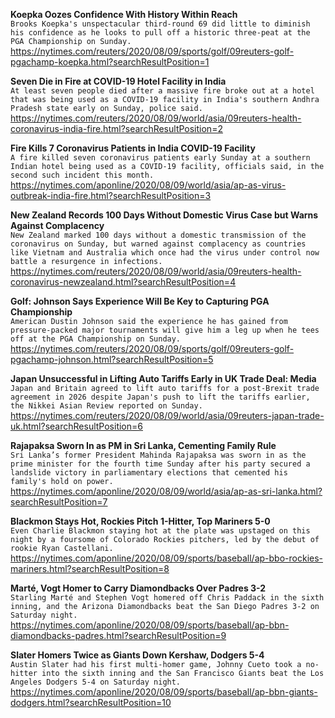**Koepka Oozes Confidence With History Within Reach**\
`Brooks Koepka's unspectacular third-round 69 did little to diminish his confidence as he looks to pull off a historic three-peat at the PGA Championship on Sunday. `\
https://nytimes.com/reuters/2020/08/09/sports/golf/09reuters-golf-pgachamp-koepka.html?searchResultPosition=1

**Seven Die in Fire at COVID-19 Hotel Facility in India**\
`At least seven people died after a massive fire broke out at a hotel that was being used as a COVID-19 facility in India's southern Andhra Pradesh state early on Sunday, police said.`\
https://nytimes.com/reuters/2020/08/09/world/asia/09reuters-health-coronavirus-india-fire.html?searchResultPosition=2

**Fire Kills 7 Coronavirus Patients in India COVID-19 Facility**\
`A fire killed seven coronavirus patients early Sunday at a southern Indian hotel being used as a COVID-19 facility, officials said, in the second such incident this month. `\
https://nytimes.com/aponline/2020/08/09/world/asia/ap-as-virus-outbreak-india-fire.html?searchResultPosition=3

**New Zealand Records 100 Days Without Domestic Virus Case but Warns Against Complacency**\
`New Zealand marked 100 days without a domestic transmission of the coronavirus on Sunday, but warned against complacency as countries like Vietnam and Australia which once had the virus under control now battle a resurgence in infections.`\
https://nytimes.com/reuters/2020/08/09/world/asia/09reuters-health-coronavirus-newzealand.html?searchResultPosition=4

**Golf: Johnson Says Experience Will Be Key to Capturing PGA Championship**\
`American Dustin Johnson said the experience he has gained from  pressure-packed major tournaments will give him a leg up when he tees off at the PGA Championship on Sunday.`\
https://nytimes.com/reuters/2020/08/09/sports/golf/09reuters-golf-pgachamp-johnson.html?searchResultPosition=5

**Japan Unsuccessful in Lifting Auto Tariffs Early in UK Trade Deal: Media**\
`Japan and Britain agreed to lift auto tariffs for a post-Brexit trade agreement in 2026 despite Japan's push to lift the tariffs earlier, the Nikkei Asian Review reported on Sunday.`\
https://nytimes.com/reuters/2020/08/09/world/asia/09reuters-japan-trade-uk.html?searchResultPosition=6

**Rajapaksa Sworn In as PM in Sri Lanka, Cementing Family Rule**\
`Sri Lanka’s former President Mahinda Rajapaksa was sworn in as the prime minister for the fourth time Sunday after his party secured a landslide victory in parliamentary elections that cemented his family's hold on power. `\
https://nytimes.com/aponline/2020/08/09/world/asia/ap-as-sri-lanka.html?searchResultPosition=7

**Blackmon Stays Hot, Rockies Pitch 1-Hitter, Top Mariners 5-0**\
`Even Charlie Blackmon staying hot at the plate was upstaged on this night by a foursome of Colorado Rockies pitchers, led by the debut of rookie Ryan Castellani. `\
https://nytimes.com/aponline/2020/08/09/sports/baseball/ap-bbo-rockies-mariners.html?searchResultPosition=8

**Marté, Vogt Homer to Carry Diamondbacks Over Padres 3-2**\
`Starling Marté and Stephen Vogt homered off Chris Paddack in the sixth inning, and the Arizona Diamondbacks beat the San Diego Padres 3-2 on Saturday night. `\
https://nytimes.com/aponline/2020/08/09/sports/baseball/ap-bbn-diamondbacks-padres.html?searchResultPosition=9

**Slater Homers Twice as Giants Down Kershaw, Dodgers 5-4**\
`Austin Slater had his first multi-homer game, Johnny Cueto took a no-hitter into the sixth inning and the San Francisco Giants beat the Los Angeles Dodgers 5-4 on Saturday night.`\
https://nytimes.com/aponline/2020/08/09/sports/baseball/ap-bbn-giants-dodgers.html?searchResultPosition=10

